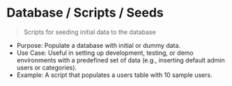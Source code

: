 # Database / Scripts / Seeds

> Scripts for seeding initial data to the database

-   Purpose: Populate a database with initial or dummy data.
-   Use Case: Useful in setting up development, testing, or demo environments with a predefined set of data (e.g., inserting default admin users or categories).
-   Example: A script that populates a users table with 10 sample users.

